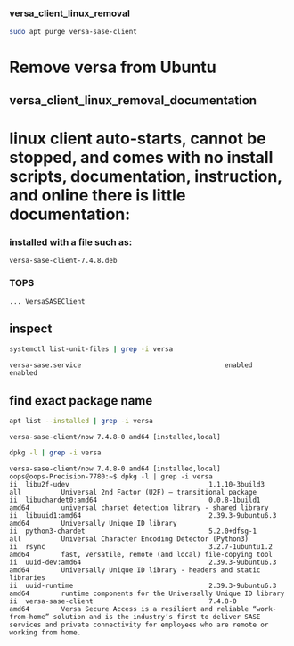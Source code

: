 ### versa_client_linux_removal
```bash
sudo apt purge versa-sase-client
```
# Remove versa from Ubuntu
## versa_client_linux_removal_documentation





# linux client auto-starts, cannot be stopped, and comes with no install scripts, documentation, instruction, and online there is little documentation:


### installed with a file such as:
```file
versa-sase-client-7.4.8.deb
```

### TOPS
```terminal
... VersaSASEClient 
```


## inspect
```bash
systemctl list-unit-files | grep -i versa
```

```output
versa-sase.service                                    enabled         enabled
```

## find exact package name
```bash
apt list --installed | grep -i versa
```

```output
versa-sase-client/now 7.4.8-0 amd64 [installed,local]
```


```bash
dpkg -l | grep -i versa
```

```output
versa-sase-client/now 7.4.8-0 amd64 [installed,local]
oops@oops-Precision-7780:~$ dpkg -l | grep -i versa
ii  libu2f-udev                                   1.1.10-3build3                           all          Universal 2nd Factor (U2F) — transitional package
ii  libuchardet0:amd64                            0.0.8-1build1                            amd64        universal charset detection library - shared library
ii  libuuid1:amd64                                2.39.3-9ubuntu6.3                        amd64        Universally Unique ID library
ii  python3-chardet                               5.2.0+dfsg-1                             all          Universal Character Encoding Detector (Python3)
ii  rsync                                         3.2.7-1ubuntu1.2                         amd64        fast, versatile, remote (and local) file-copying tool
ii  uuid-dev:amd64                                2.39.3-9ubuntu6.3                        amd64        Universally Unique ID library - headers and static libraries
ii  uuid-runtime                                  2.39.3-9ubuntu6.3                        amd64        runtime components for the Universally Unique ID library
ii  versa-sase-client                             7.4.8-0                                  amd64        Versa Secure Access is a resilient and reliable “work-from-home” solution and is the industry’s first to deliver SASE services and private connectivity for employees who are remote or working from home.

